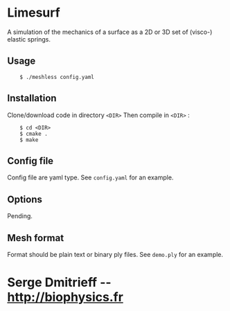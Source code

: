 # Limesurf
A simulation of the mechanics of a surface as a 2D or 3D set of (visco-) elastic springs.

## Usage

```shell
    $ ./meshless config.yaml
```

## Installation

Clone/download code in directory `<DIR>`
Then compile in `<DIR>` :

```shell
    $ cd <DIR>
    $ cmake .
    $ make 
``` 

## Config file

Config file are yaml type. See `config.yaml` for an example.

## Options

Pending.

## Mesh format

Format should be plain text or binary ply files. See `demo.ply` for an example.

# Serge Dmitrieff -- http://biophysics.fr
